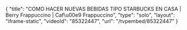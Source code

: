 {
    "title": "COMO HACER NUEVAS BEBIDAS TIPO STARBUCKS EN CASA | Berry Frappuccino | Caf\u00e9 Frappuccino",
    "type": "solo",
    "layout": "iframe-static",
    "videoId": "85322447",
    "url": "\/tvpembed\/85322447"
}